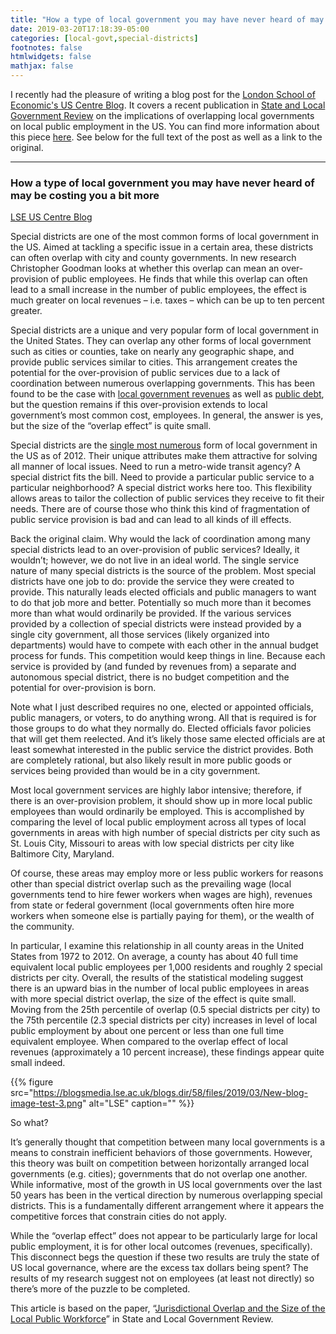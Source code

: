 ```yaml
---
title: "How a type of local government you may have never heard of may be costing you a bit more"
date: 2019-03-20T17:18:39-05:00
categories: [local-govt,special-districts]
footnotes: false
htmlwidgets: false
mathjax: false
---
```


I recently had the pleasure of writing a blog post for the [London School of Economic's US Centre Blog](https://blogs.lse.ac.uk/usappblog/). It covers a recent publication in [State and Local Government Review](http://slg.sagepub.com/) on the implications of overlapping local governments on local public employment in the US. You can find more information about this piece [here](/research/jurisdictional-overlap/). See below for the full text of the post as well as a link to the original.

<!--more-->
---

### How a type of local government you may have never heard of may be costing you a bit more

[LSE US Centre Blog](https://blogs.lse.ac.uk/usappblog/2019/03/04/how-a-type-of-local-government-you-may-have-never-heard-of-may-be-costing-you-a-bit-more/)

Special districts are one of the most common forms of local government in the US. Aimed at tackling a specific issue in a certain area, these districts can often overlap with city and county governments. In new research Christopher Goodman looks at whether this overlap can mean an over-provision of public employees. He finds that while this overlap can often lead to a small increase in the number of public employees, the effect is much greater on local revenues – i.e. taxes – which can be up to ten percent greater.

Special districts are a unique and very popular form of local government in the United States. They can overlap any other forms of local government such as cities or counties, take on nearly any geographic shape, and provide public services similar to cities. This arrangement creates the potential for the over-provision of public services due to a lack of coordination between numerous overlapping governments. This has been found to be the case with [local government revenues](https://onlinelibrary.wiley.com/doi/abs/10.1111/j.1540-5907.2008.00344.x) as well as [public debt](https://journals.sagepub.com/doi/abs/10.1177/1091142114545678), but the question remains if this over-provision extends to local government’s most common cost, employees. In general, the answer is yes, but the size of the “overlap effect” is quite small.

Special districts are the [single most numerous](https://factfinder.census.gov/bkmk/table/1.0/en/COG/2012/ORG02.US01) form of local government in the US as of 2012. Their unique attributes make them attractive for solving all manner of local issues. Need to run a metro-wide transit agency? A special district fits the bill. Need to provide a particular public service to a particular neighborhood? A special district works here too. This flexibility allows areas to tailor the collection of public services they receive to fit their needs. There are of course those who think this kind of fragmentation of public service provision is bad and can lead to all kinds of ill effects.

Back the original claim. Why would the lack of coordination among many special districts lead to an over-provision of public services? Ideally, it wouldn’t; however, we do not live in an ideal world. The single service nature of many special districts is the source of the problem. Most special districts have one job to do: provide the service they were created to provide. This naturally leads elected officials and public managers to want to do that job more and better. Potentially so much more than it becomes more than what would ordinarily be provided. If the various services provided by a collection of special districts were instead provided by a single city government, all those services (likely organized into departments) would have to compete with each other in the annual budget process for funds. This competition would keep things in line. Because each service is provided by (and funded by revenues from) a separate and autonomous special district, there is no budget competition and the potential for over-provision is born.

Note what I just described requires no one, elected or appointed officials, public managers, or voters, to do anything wrong. All that is required is for those groups to do what they normally do. Elected officials favor policies that will get them reelected. And it’s likely those same elected officials are at least somewhat interested in the public service the district provides. Both are completely rational, but also likely result in more public goods or services being provided than would be in a city government.

Most local government services are highly labor intensive; therefore, if there is an over-provision problem, it should show up in more local public employees than would ordinarily be employed. This is accomplished by comparing the level of local public employment across all types of local governments in areas with high number of special districts per city such as St. Louis City, Missouri to areas with low special districts per city like Baltimore City, Maryland.

Of course, these areas may employ more or less public workers for reasons other than special district overlap such as the prevailing wage (local governments tend to hire fewer workers when wages are high), revenues from state or federal government (local governments often hire more workers when someone else is partially paying for them), or the wealth of the community.

In particular, I examine this relationship in all county areas in the United States from 1972 to 2012. On average, a county has about 40 full time equivalent local public employees per 1,000 residents and roughly 2 special districts per city. Overall, the results of the statistical modeling suggest there is an upward bias in the number of local public employees in areas with more special district overlap, the size of the effect is quite small. Moving from the 25th percentile of overlap (0.5 special districts per city) to the 75th percentile (2.3 special districts per city) increases in level of local public employment by about one percent or less than one full time equivalent employee. When compared to the overlap effect of local revenues (approximately a 10 percent increase), these findings appear quite small indeed.

{{% figure src="https://blogsmedia.lse.ac.uk/blogs.dir/58/files/2019/03/New-blog-image-test-3.png" alt="LSE" caption="" %}}

So what?

It’s generally thought that competition between many local governments is a means to constrain inefficient behaviors of those governments. However, this theory was built on competition between horizontally arranged local governments (e.g. cities); governments that do not overlap one another. While informative, most of the growth in US local governments over the last 50 years has been in the vertical direction by numerous overlapping special districts. This is a fundamentally different arrangement where it appears the competitive forces that constrain cities do not apply.

While the “overlap effect” does not appear to be particularly large for local public employment, it is for other local outcomes (revenues, specifically). This disconnect begs the question if these two results are truly the state of US local governance, where are the excess tax dollars being spent? The results of my research suggest not on employees (at least not directly) so there’s more of the puzzle to be completed.

This article is based on the paper, “[Jurisdictional Overlap and the Size of the Local Public Workforce](http://dx.doi.org/10.1177/0160323X18774402)” in State and Local Government Review.
